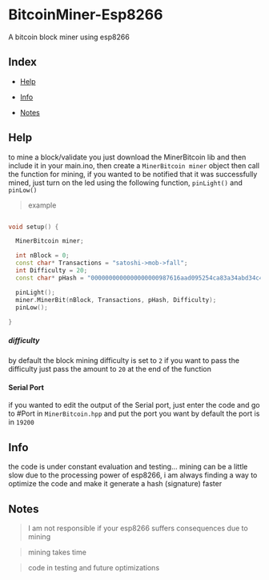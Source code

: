 # BitcoinMiner-Esp8266

A bitcoin block miner using esp8266


## Index


- [Help](#help)

- [Info](#info)

- [Notes](#notes)

## Help 

to mine a block/validate you just download the MinerBitcoin lib and 
then include it in your main.ino, then create a `MinerBitcoin miner` object 
then call the function for mining, if you wanted to be notified that it 
was successfully mined, just turn on the led using the following function, `pinLight()` and `pinLow()`

> example 

```C++

void setup() {

  MinerBitcoin miner;

  int nBlock = 0;
  const char* Transactions = "satoshi->mob->fall";  
  int Difficulty = 20;  
  const char* pHash = "0000000000000000000987616aad095254ca83a34abd34c483057417c03dff6f";

  pinLight();
  miner.MinerBit(nBlock, Transactions, pHash, Difficulty);
  pinLow();
  
}

```
##### difficulty 
by default the block mining difficulty is set to `2` 
if you want to pass the difficulty 
just pass the amount to `20` at the end of the function


#### Serial Port

if you wanted to edit the output of the Serial port, 
just enter the code and go to 
#Port in `MinerBitcoin.hpp` and put the port you want
by default the port is in `19200`


## Info


the code is under constant evaluation and testing... mining can be a little slow due to 
the processing power of esp8266, i am always finding a way to optimize 
the code and make it generate a hash (signature) faster

## Notes

> I am not responsible if your esp8266 suffers consequences due to mining

> mining takes time

> code in testing and future optimizations
